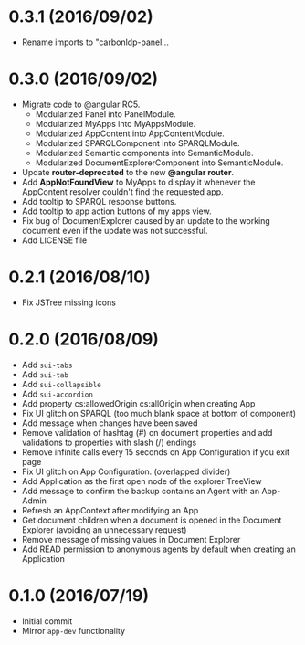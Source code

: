 # 0.3.1 (2016/09/02)

- Rename imports to "carbonldp-panel...

# 0.3.0 (2016/09/02)

- Migrate code to @angular RC5.
    - Modularized Panel into PanelModule.
    - Modularized MyApps into MyAppsModule.
    - Modularized AppContent into AppContentModule.
    - Modularized SPARQLComponent into SPARQLModule.
    - Modularized Semantic components into SemanticModule.
    - Modularized DocumentExplorerComponent into SemanticModule.
- Update **router-deprecated** to the new **@angular router**.
- Add **AppNotFoundView** to MyApps to display it whenever the AppContent resolver couldn't find the requested app.
- Add tooltip to SPARQL response buttons.
- Add tooltip to app action buttons of  my apps view.
- Fix bug of DocumentExplorer caused by an update to the working document even if the update was not successful.
- Add LICENSE file

# 0.2.1 (2016/08/10)

- Fix JSTree missing icons

# 0.2.0 (2016/08/09)

- Add `sui-tabs`
- Add `sui-tab`
- Add `sui-collapsible`
- Add `sui-accordion`
- Add property cs:allowedOrigin cs:allOrigin when creating App
- Fix UI glitch on SPARQL (too much blank space at bottom of component)
- Add message when changes have been saved
- Remove validation of hashtag (#) on document properties and add validations to properties with slash (/) endings
- Remove infinite calls every 15 seconds on App Configuration if you exit page
- Fix UI glitch on App Configuration. (overlapped divider)
- Add Application as the first open node of the explorer TreeView
- Add message to confirm the backup contains an Agent with an App-Admin
- Refresh an AppContext after modifying an App
- Get document children when a document is opened in the Document Explorer (avoiding an unnecessary request)
- Remove message of missing values in Document Explorer
- Add READ permission to anonymous agents by default when creating an Application

# 0.1.0 (2016/07/19)

- Initial commit
- Mirror `app-dev` functionality